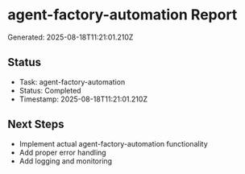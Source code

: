 # agent-factory-automation Report

Generated: 2025-08-18T11:21:01.210Z

## Status
- Task: agent-factory-automation
- Status: Completed
- Timestamp: 2025-08-18T11:21:01.210Z

## Next Steps
- Implement actual agent-factory-automation functionality
- Add proper error handling
- Add logging and monitoring
